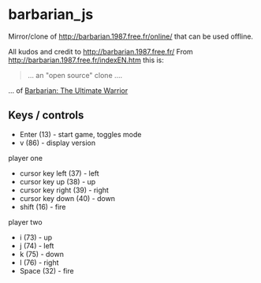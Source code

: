 # barbarian_js

Mirror/clone of http://barbarian.1987.free.fr/online/
that can be used offline.

All kudos and credit to http://barbarian.1987.free.fr/
From http://barbarian.1987.free.fr/indexEN.htm this is:

> ... an "open source" clone ....

... of [Barbarian: The Ultimate Warrior](https://en.wikipedia.org/wiki/Barbarian:_The_Ultimate_Warrior)


## Keys / controls

  * Enter (13) - start game, toggles mode
  * v (86) - display version

player one

  * cursor key left (37) - left
  * cursor key up (38) - up
  * cursor key right (39) - right
  * cursor key down (40) - down
  * shift (16) - fire

player two

  * i (73) - up
  * j (74) - left
  * k (75) - down
  * l (76) - right
  * Space (32) - fire
